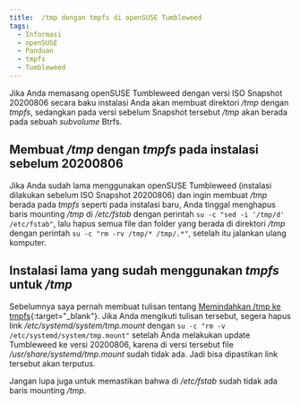 ```yaml
---
title:  /tmp dengan tmpfs di openSUSE Tumbleweed
tags:
  - Informasi
  - openSUSE
  - Panduan
  - tmpfs
  - Tumbleweed
---
```


Jika Anda memasang openSUSE Tumbleweed dengan versi ISO Snapshot 20200806 secara baku instalasi Anda akan membuat direktori */tmp* dengan *tmpfs*, sedangkan pada versi sebelum Snapshot tersebut */tmp* akan berada pada sebuah *subvolume* Btrfs.

<!--more-->

## Membuat */tmp* dengan *tmpfs* pada instalasi sebelum 20200806

Jika Anda sudah lama menggunakan openSUSE Tumbleweed (instalasi dilakukan sebelum ISO Snapshot 20200806) dan ingin membuat */tmp* berada pada *tmpfs* seperti pada instalasi baru, Anda tinggal menghapus baris mounting */tmp* di */etc/fstab* dengan perintah `su -c "sed -i '/tmp/d' /etc/fstab"`, lalu hapus semua file dan folder yang berada di direktori */tmp* dengan perintah `su -c "rm -rv /tmp/* /tmp/.*"`, setelah itu jalankan ulang komputer.

## Instalasi lama yang sudah menggunakan *tmpfs* untuk */tmp*

Sebelumnya saya pernah membuat tulisan tentang [Memindahkan /tmp ke tmpfs](https://opensuse.id/2019/09/08/memindahkan-tmp-ke-tmpfs/){:target="_blank"}. Jika Anda mengikuti tulisan tersebut, segera hapus link */etc/systemd/system/tmp.mount* dengan `su -c "rm -v /etc/systemd/system/tmp.mount"` setelah Anda melakukan update Tumbleweed ke versi 20200806, karena di versi tersebut file */usr/share/systemd/tmp.mount* sudah tidak ada. Jadi bisa dipastikan link tersebut akan terputus.

Jangan lupa juga untuk memastikan bahwa di */etc/fstab* sudah tidak ada baris mounting */tmp*.

